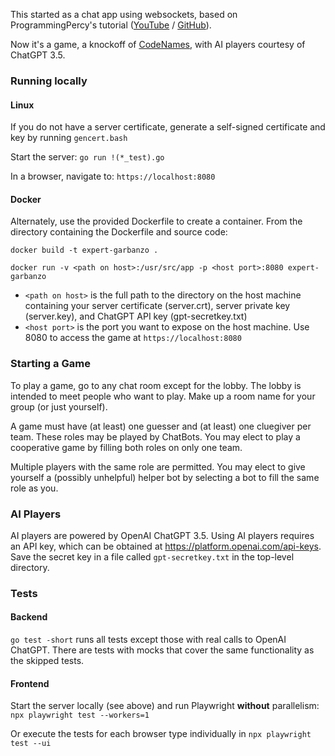 This started as a chat app using websockets, based on ProgrammingPercy's tutorial ([YouTube](https://www.youtube.com/watch?v=pKpKv9MKN-E) / [GitHub](https://github.com/percybolmer/websocketsgo)).

Now it's a game, a knockoff of [CodeNames](https://boardgamegeek.com/boardgame/178900/codenames), with AI players courtesy of ChatGPT 3.5.

### Running locally
#### Linux
If you do not have a server certificate, generate a self-signed certificate and key by running `gencert.bash`

Start the server: `go run !(*_test).go`

In a browser, navigate to: `https://localhost:8080`

#### Docker
Alternately, use the provided Dockerfile to create a container. From the directory containing the Dockerfile and source code:

`docker build -t expert-garbanzo .`

`docker run -v <path on host>:/usr/src/app -p <host port>:8080 expert-garbanzo`
* `<path on host>` is the full path to the directory on the host machine containing your server certificate (server.crt), server private key (server.key), and ChatGPT API key (gpt-secretkey.txt)
* `<host port>` is the port you want to expose on the host machine. Use 8080 to access the game at `https://localhost:8080`

### Starting a Game

To play a game, go to any chat room except for the lobby. The lobby is intended to meet people who want to play. Make up a room name for your group (or just yourself).

A game must have (at least) one guesser and (at least) one cluegiver per team. These roles may be played by ChatBots. You may elect to play a cooperative game by filling both roles on only one team.

Multiple players with the same role are permitted. You may elect to give yourself a (possibly unhelpful) helper bot by selecting a bot to fill the same role as you.

### AI Players

AI players are powered by OpenAI ChatGPT 3.5. Using AI players requires an API key, which can be obtained at https://platform.openai.com/api-keys. Save the secret key in a file called `gpt-secretkey.txt` in the top-level directory.

### Tests
#### Backend
`go test -short` runs all tests except those with real calls to OpenAI ChatGPT. There are tests with mocks that cover the same functionality as the skipped tests.

#### Frontend
Start the server locally (see above) and run Playwright **without** parallelism: `npx playwright test --workers=1`

Or execute the tests for each browser type individually in `npx playwright test --ui`